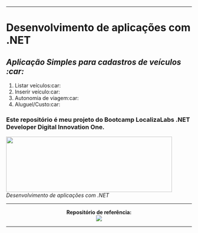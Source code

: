 <hr/>
<div>
    <h1>Desenvolvimento de aplicações com .NET</h1>
    <h2><i> Aplicação Simples para cadastros de veículos :car:</i></h2>
   <ol align="left">
        <li>Listar veículos:car:</li>
        <li>Inserir veículo:car:</li>
        <li>Autonomia de viagem:car:</li>
        <li>Aluguel/Custo:car:</li>
    </ol>
    <h3>Este repositório é meu projeto do Bootcamp LocalizaLabs .NET Developer Digital Innovation One.</h3>
    <img src="https://hermes.digitalinnovation.one/site/images/logo-footer.png" width="450" height="150">
    <i>Desenvolvimento de aplicações com .NET</i>
 </div>    
<hr/>
<div align="center">
    <b>Repositório de referência:</b><br>
    <a href="https://github.com/elizarp/dio-dotnet-poo-lab-1"><img src="https://img.icons8.com/ios-filled/50/000000/github.png"/></a>
    <hr/>
</div>
